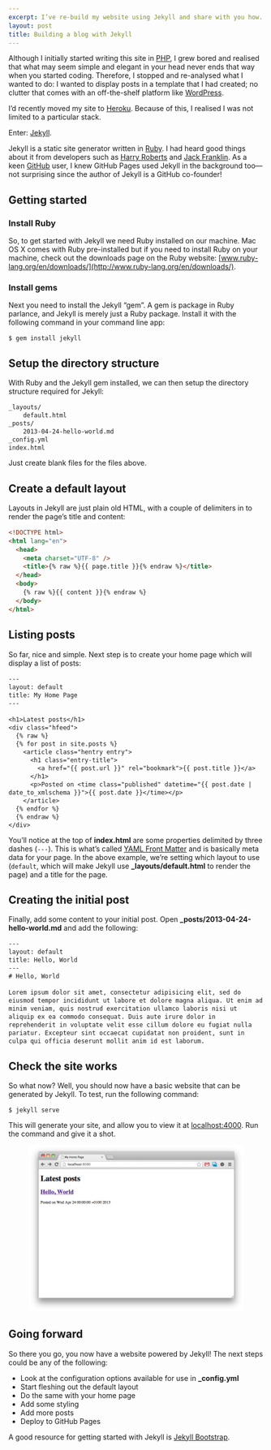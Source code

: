 ```yaml
---
excerpt: I’ve re-build my website using Jekyll and share with you how.
layout: post
title: Building a blog with Jekyll
---
```

<p class="lead">Although I initially started writing this site in <a href="http://php.net/" rel="external">PHP</a>, I grew bored and realised that what may seem simple and elegant in your head never ends that way when you started coding.
  Therefore, I stopped and re-analysed what I wanted to do: I wanted to display posts in a template that I had created; no clutter that comes with an off-the-shelf platform like <a href="http://wordpress.org/" rel="external nofollow">WordPress</a>.</p>

I’d recently moved my site to [Heroku](http://heroku.com/).
Because of this, I realised I was not limited to a particular stack.

Enter: [Jekyll](https://github.com/mojombo/jekyll).

Jekyll is a static site generator written in [Ruby](http://www.ruby-lang.org/).
I had heard good things about it from developers such as [Harry Roberts](http://csswizardry.com/) and [Jack Franklin](http://jackfranklin.co.uk/).
As a keen [GitHub](http://github.com/) user, I knew GitHub Pages used Jekyll in the background too—not surprising since the author of Jekyll is a GitHub co-founder!

## Getting started

### Install Ruby
So, to get started with Jekyll we need Ruby installed on our machine.
Mac OS X comes with Ruby pre-installed but if you need to install Ruby on your machine, check out the downloads page on the Ruby website: [www.ruby-lang.org/en/downloads/](http://www.ruby-lang.org/en/downloads/).

### Install gems
Next you need to install the Jekyll “gem”.
A gem is package in Ruby parlance, and Jekyll is merely just a Ruby package.
Install it with the following command in your command line app:

```
$ gem install jekyll
```

## Setup the directory structure

With Ruby and the Jekyll gem installed, we can then setup the directory structure required for Jekyll:

```
_layouts/
    default.html
_posts/
    2013-04-24-hello-world.md
_config.yml
index.html
```

Just create blank files for the files above.

## Create a default layout

Layouts in Jekyll are just plain old HTML, with a couple of delimiters in to render the page’s title and content:

```html
<!DOCTYPE html>
<html lang="en">
  <head>
    <meta charset="UTF-8" />
    <title>{% raw %}{{ page.title }}{% endraw %}</title>
  </head>
  <body>
    {% raw %}{{ content }}{% endraw %}
  </body>
</html>
```

## Listing posts

So far, nice and simple.
Next step is to create your home page which will display a list of posts:

```liquid
---
layout: default
title: My Home Page
---

<h1>Latest posts</h1>
<div class="hfeed">
  {% raw %}
  {% for post in site.posts %}
    <article class="hentry entry">
      <h1 class="entry-title">
        <a href="{{ post.url }}" rel="bookmark">{{ post.title }}</a>
      </h1>
      <p>Posted on <time class="published" datetime="{{ post.date | date_to_xmlschema }}">{{ post.date }}</time></p>
    </article>
  {% endfor %}
  {% endraw %}
</div>
```

You’ll notice at the top of **index.html** are some properties delimited by three dashes (`---`).
This is what’s called [YAML Front Matter](https://github.com/mojombo/jekyll/wiki/YAML-Front-Matter) and is basically meta data for your page.
In the above example, we’re setting which layout to use (`default`, which will make Jekyll use **_layouts/default.html** to render the page) and a title for the page.

## Creating the initial post

Finally, add some content to your initial post. Open **_posts/2013-04-24-hello-world.md** and add the following:

```liquid
---
layout: default
title: Hello, World
---
# Hello, World

Lorem ipsum dolor sit amet, consectetur adipisicing elit, sed do eiusmod tempor incididunt ut labore et dolore magna aliqua. Ut enim ad minim veniam, quis nostrud exercitation ullamco laboris nisi ut aliquip ex ea commodo consequat. Duis aute irure dolor in reprehenderit in voluptate velit esse cillum dolore eu fugiat nulla pariatur. Excepteur sint occaecat cupidatat non proident, sunt in culpa qui officia deserunt mollit anim id est laborum.
```

## Check the site works

So what now?
Well, you should now have a basic website that can be generated by Jekyll.
To test, run the following command:

```
$ jekyll serve
```

This will generate your site, and allow you to view it at [localhost:4000](http://localhost:4000). Run the command and give it a shot.

<figure>
  <img src="/assets/img/posts/2013-04-24-building-a-blog-with-jekyll/hello-world.png" alt="Hello, world" class="img-fluid" />
</figure>

## Going forward

So there you go, you now have a website powered by Jekyll! The next steps could be any of the following:

* Look at the configuration options available for use in **_config.yml**
* Start fleshing out the default layout
* Do the same with your home page
* Add some styling
* Add more posts
* Deploy to GitHub Pages

A good resource for getting started with Jekyll is [Jekyll Bootstrap](http://jekyllbootstrap.com/usage/jekyll-quick-start.html).
